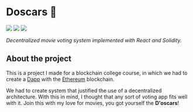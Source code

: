 # Doscars 🎥

<img src = "https://img.shields.io/badge/-typescript-green?logo=typescript&style=for-the-badge&logoColor=white&color=3178C6">

<img src = "https://img.shields.io/badge/-solidity-green?logo=solidity&style=for-the-badge&logoColor=white&color=363636">

<img src="https://img.shields.io/badge/-react-green?logo=react&style=for-the-badge&logoColor=white&color=61DAFB">

_Decentralized movie voting system implemented with React and Solidity._

## About the project

This is a project I made for a blockchain college course, in which we had to
create a [Dapp](https://en.wikipedia.org/wiki/Decentralized_application) with
the [Ethereum](https://ethereum.org/en/) blockchain.

We had to create system that justified the use of a decentralized architecture.
With this in mind, I thought that any sort of voting app fits well with it. Join
this with my love for movies, you got yourself the **D'oscars**!
